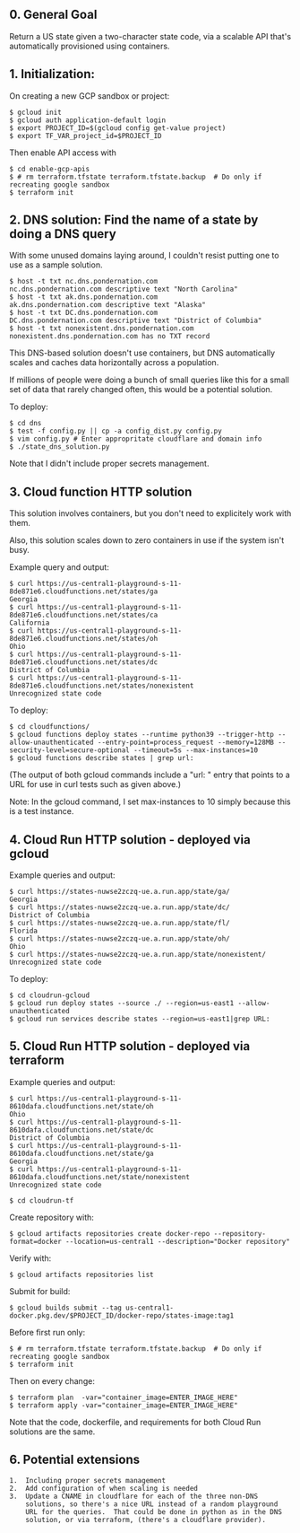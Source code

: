
## 0.  General Goal

Return a US state given a two-character state code, via a scalable API that's automatically provisioned using containers.

## 1.  Initialization:

On creating a new GCP sandbox or project:

    $ gcloud init
    $ gcloud auth application-default login
    $ export PROJECT_ID=$(gcloud config get-value project)
    $ export TF_VAR_project_id=$PROJECT_ID

Then enable API access with

    $ cd enable-gcp-apis
    $ # rm terraform.tfstate terraform.tfstate.backup  # Do only if recreating google sandbox
    $ terraform init

## 2.  DNS solution:  Find the name of a state by doing a DNS query

With some unused domains laying around, I couldn't resist putting one
to use as a sample solution.

    $ host -t txt nc.dns.pondernation.com
    nc.dns.pondernation.com descriptive text "North Carolina"
    $ host -t txt ak.dns.pondernation.com
    ak.dns.pondernation.com descriptive text "Alaska"
    $ host -t txt DC.dns.pondernation.com
    DC.dns.pondernation.com descriptive text "District of Columbia"
    $ host -t txt nonexistent.dns.pondernation.com
    nonexistent.dns.pondernation.com has no TXT record

This DNS-based solution doesn't use containers, but DNS automatically scales
and caches data horizontally across a population.

If millions of people were doing a bunch of small queries like this
for a small set of data that rarely changed often, this would be a potential
solution.

To deploy:

    $ cd dns
    $ test -f config.py || cp -a config_dist.py config.py
    $ vim config.py # Enter appropritate cloudflare and domain info
    $ ./state_dns_solution.py

Note that I didn't include proper secrets management.

## 3.  Cloud function HTTP solution

This solution involves containers, but you don't need to explicitely work with them.

Also, this solution scales down to zero containers in use if the system isn't busy.

Example query and output:

    $ curl https://us-central1-playground-s-11-8de871e6.cloudfunctions.net/states/ga
    Georgia
    $ curl https://us-central1-playground-s-11-8de871e6.cloudfunctions.net/states/ca
    California
    $ curl https://us-central1-playground-s-11-8de871e6.cloudfunctions.net/states/oh
    Ohio
    $ curl https://us-central1-playground-s-11-8de871e6.cloudfunctions.net/states/dc
    District of Columbia
    $ curl https://us-central1-playground-s-11-8de871e6.cloudfunctions.net/states/nonexistent
    Unrecognized state code

To deploy:

    $ cd cloudfunctions/
    $ gcloud functions deploy states --runtime python39 --trigger-http --allow-unauthenticated --entry-point=process_request --memory=128MB --security-level=secure-optional --timeout=5s --max-instances=10
    $ gcloud functions describe states | grep url:

(The output of both gcloud commands include a "url: " entry that points to
a URL for use in curl tests such as given above.)

Note:  In the gcloud command, I set max-instances to 10 simply because this is a test instance.

## 4.  Cloud Run HTTP solution - deployed via gcloud

Example queries and output:

    $ curl https://states-nuwse2zczq-ue.a.run.app/state/ga/
    Georgia
    $ curl https://states-nuwse2zczq-ue.a.run.app/state/dc/
    District of Columbia
    $ curl https://states-nuwse2zczq-ue.a.run.app/state/fl/
    Florida
    $ curl https://states-nuwse2zczq-ue.a.run.app/state/oh/
    Ohio
    $ curl https://states-nuwse2zczq-ue.a.run.app/state/nonexistent/
    Unrecognized state code

To deploy:

    $ cd cloudrun-gcloud
    $ gcloud run deploy states --source ./ --region=us-east1 --allow-unauthenticated
    $ gcloud run services describe states --region=us-east1|grep URL:

## 5.  Cloud Run HTTP solution - deployed via terraform

Example queries and output:

    $ curl https://us-central1-playground-s-11-8610dafa.cloudfunctions.net/state/oh
    Ohio
    $ curl https://us-central1-playground-s-11-8610dafa.cloudfunctions.net/state/dc
    District of Columbia
    $ curl https://us-central1-playground-s-11-8610dafa.cloudfunctions.net/state/ga
    Georgia
    $ curl https://us-central1-playground-s-11-8610dafa.cloudfunctions.net/state/nonexistent
    Unrecognized state code

    $ cd cloudrun-tf

Create repository with:

    $ gcloud artifacts repositories create docker-repo --repository-format=docker --location=us-central1 --description="Docker repository"

Verify with:

    $ gcloud artifacts repositories list

Submit for build:

    $ gcloud builds submit --tag us-central1-docker.pkg.dev/$PROJECT_ID/docker-repo/states-image:tag1

Before first run only: 

    $ # rm terraform.tfstate terraform.tfstate.backup  # Do only if recreating google sandbox
    $ terraform init

Then on every change:

    $ terraform plan  -var="container_image=ENTER_IMAGE_HERE"
    $ terraform apply -var="container_image=ENTER_IMAGE_HERE"

Note that the code, dockerfile, and requirements for both Cloud Run solutions are the same.

## 6.  Potential extensions

    1.  Including proper secrets management
    2.  Add configuration of when scaling is needed
    3.  Update a CNAME in cloudflare for each of the three non-DNS
        solutions, so there's a nice URL instead of a random playground
        URL for the queries.  That could be done in python as in the DNS
        solution, or via terraform, (there's a cloudflare provider).

